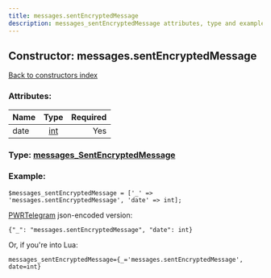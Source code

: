 ```yaml
---
title: messages.sentEncryptedMessage
description: messages_sentEncryptedMessage attributes, type and example
---
```

## Constructor: messages.sentEncryptedMessage  
[Back to constructors index](index.md)



### Attributes:

| Name     |    Type       | Required |
|----------|:-------------:|---------:|
|date|[int](../types/int.md) | Yes|



### Type: [messages\_SentEncryptedMessage](../types/messages_SentEncryptedMessage.md)


### Example:

```
$messages_sentEncryptedMessage = ['_' => 'messages.sentEncryptedMessage', 'date' => int];
```  

[PWRTelegram](https://pwrtelegram.xyz) json-encoded version:

```
{"_": "messages.sentEncryptedMessage", "date": int}
```


Or, if you're into Lua:  


```
messages_sentEncryptedMessage={_='messages.sentEncryptedMessage', date=int}

```


